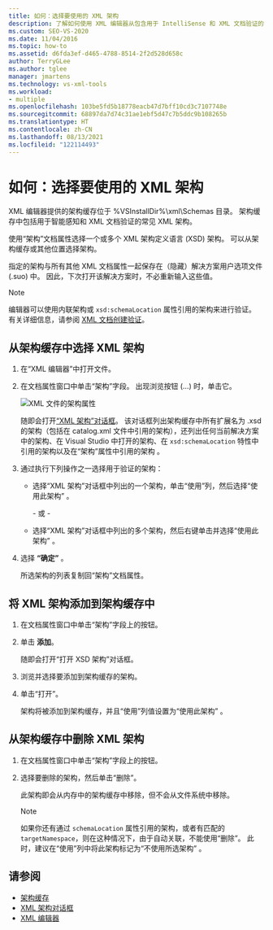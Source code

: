 ```yaml
---
title: 如何：选择要使用的 XML 架构
description: 了解如何使用 XML 编辑器从包含用于 IntelliSense 和 XML 文档验证的常见 XML 架构的架构缓存中选择 XML 架构。
ms.custom: SEO-VS-2020
ms.date: 11/04/2016
ms.topic: how-to
ms.assetid: d6fda3ef-d465-4788-8514-2f2d528d658c
author: TerryGLee
ms.author: tglee
manager: jmartens
ms.technology: vs-xml-tools
ms.workload:
- multiple
ms.openlocfilehash: 103be5fd5b18778eacb47d7bff10cd3c7107748e
ms.sourcegitcommit: 68897da7d74c31ae1ebf5d47c7b5ddc9b108265b
ms.translationtype: HT
ms.contentlocale: zh-CN
ms.lasthandoff: 08/13/2021
ms.locfileid: "122114493"
---
```

# <a name="how-to-select-the-xml-schemas-to-use"></a>如何：选择要使用的 XML 架构

XML 编辑器提供的架构缓存位于 %VSInstallDir%\xml\Schemas 目录。 架构缓存中包括用于智能感知和 XML 文档验证的常见 XML 架构。

使用“架构”文档属性选择一个或多个 XML 架构定义语言 (XSD) 架构。 可以从架构缓存或其他位置选择架构。

指定的架构与所有其他 XML 文档属性一起保存在（隐藏）解决方案用户选项文件 (.suo) 中。 因此，下次打开该解决方案时，不必重新输入这些值。

> [!NOTE]
> 编辑器可以使用内联架构或 `xsd:schemaLocation` 属性引用的架构来进行验证。 有关详细信息，请参阅 [XML 文档创建验证](../xml-tools/xml-document-validation.md)。

## <a name="to-select-an-xml-schema-from-the-schema-cache"></a>从架构缓存中选择 XML 架构

1. 在“XML 编辑器”中打开文件。

2. 在文档属性窗口中单击“架构”字段。 出现浏览按钮 (…) 时，单击它。

   ![XML 文件的架构属性](media/properties-schemas.png)

   随即会打开[“XML 架构”对话框](xml-schemas-dialog-box.md)。 该对话框列出架构缓存中所有扩展名为 .xsd 的架构（包括在 catalog.xml 文件中引用的架构），还列出任何当前解决方案中的架构、在 Visual Studio 中打开的架构、在 `xsd:schemaLocation` 特性中引用的架构以及在“架构”属性中引用的架构 。

3. 通过执行下列操作之一选择用于验证的架构：

   - 选择“XML 架构”对话框中列出的一个架构，单击“使用”列，然后选择“使用此架构”  。

     \- 或 -

   - 选择“XML 架构”对话框中列出的多个架构，然后右键单击并选择“使用此架构” 。

4. 选择 **“确定”** 。

   所选架构的列表复制回“架构”文档属性。

## <a name="to-add-an-xml-schema-to-the-schema-cache"></a>将 XML 架构添加到架构缓存中

1. 在文档属性窗口中单击“架构”字段上的按钮。

2. 单击 **添加**。

   随即会打开“打开 XSD 架构”对话框。

3. 浏览并选择要添加到架构缓存的架构。

4. 单击“打开”。

   架构将被添加到架构缓存，并且“使用”列值设置为“使用此架构” 。

## <a name="to-delete-an-xml-schema-from-the-schema-cache"></a>从架构缓存中删除 XML 架构

1. 在文档属性窗口中单击“架构”字段上的按钮。

2. 选择要删除的架构，然后单击“删除”。

   此架构即会从内存中的架构缓存中移除，但不会从文件系统中移除。

   > [!NOTE]
   > 如果你还有通过 `schemaLocation` 属性引用的架构，或者有匹配的 `targetNamespace`，则在这种情况下，由于自动关联，不能使用“删除”。 此时，建议在“使用”列中将此架构标记为“不使用所选架构” 。

## <a name="see-also"></a>请参阅

- [架构缓存](../xml-tools/schema-cache.md)
- [XML 架构对话框](../xml-tools/xml-schemas-dialog-box.md)
- [XML 编辑器](../xml-tools/xml-editor.md)
